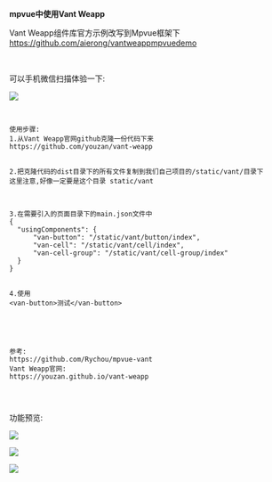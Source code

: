 **mpvue中使用Vant Weapp**  

Vant Weapp组件库官方示例改写到Mpvue框架下   
https://github.com/aierong/vantweappmpvuedemo  


​     


可以手机微信扫描体验一下: 

![](mdresourcefile/barcode.jpg)




``` 


使用步骤:
1.从Vant Weapp官网github克隆一份代码下来
https://github.com/youzan/vant-weapp 


2.把克隆代码的dist目录下的所有文件复制到我们自己项目的/static/vant/目录下
这里注意,好像一定要是这个目录 static/vant



3.在需要引入的页面目录下的main.json文件中
{ 
  "usingComponents": {
      "van-button": "/static/vant/button/index",
      "van-cell": "/static/vant/cell/index",
      "van-cell-group": "/static/vant/cell-group/index"
  }
}


4.使用
<van-button>测试</van-button>





参考:
https://github.com/Rychou/mpvue-vant
Vant Weapp官网:
https://youzan.github.io/vant-weapp 


 

```

   

功能预览:   

![](mdresourcefile/ui1.png)


  
  


![](mdresourcefile/ui2.png)

  
  

![](mdresourcefile/ui3.png)

